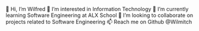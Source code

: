 👋 Hi, I’m Wilfred
👀 I’m interested in Information Technology
🌱 I’m currently learning Software Engineering at ALX School
💞️ I’m looking to collaborate on projects related to Software Engineering
📫 Reach me on Github @Wilmitch
